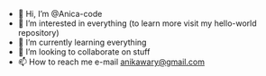 - 👋 Hi, I’m @Anica-code
- 👀 I’m interested in everything (to learn more visit my hello-world repository)
- 🌱 I’m currently learning everything
- 💞️ I’m looking to collaborate on stuff
- 📫 How to reach me e-mail anikawary@gmail.com

<!---
Anica-code/Anica-code is a ✨ special ✨ repository because its `README.md` (this file) appears on your GitHub profile.
You can click the Preview link to take a look at your changes.
--->
